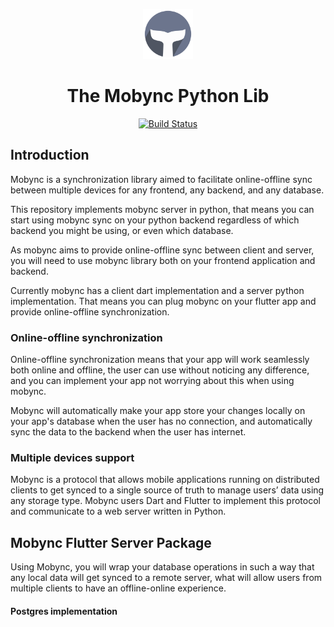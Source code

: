 <div align="center">
<p>
    <img width="80" src="https://raw.githubusercontent.com/mobync/python-server/master/examples/in_memory_server_example/example_data/images/logo-round.png">
</p>
<h1>The Mobync Python Lib</h1>
</div>

<div align="center">

[![Build Status](https://travis-ci.com/mobync/python-server.svg?branch=master)](https://travis-ci.com/mobync/python-server)

</div>

## Introduction

Mobync is a synchronization library aimed to facilitate online-offline sync between multiple devices for any frontend, any backend, and any database.

This repository implements mobync server in python, that means you can start using mobync sync on your python backend regardless of which backend you might be using, or even which database.

As mobync aims to provide online-offline sync between client and server, you will need to use mobync library both on your frontend application and backend.

Currently mobync has a client dart implementation and a server python implementation. That means you can plug mobync on your flutter app and provide online-offline synchronization.

### Online-offline synchronization

Online-offline synchronization means that your app will work seamlessly both online and offline, the user can use without noticing any difference, and you can implement your app not worrying about this when using mobync.

Mobync will automatically make your app store your changes locally on your app's database when the user has no connection, and automatically sync the data to the backend when the user has internet.

### Multiple devices support

Mobync is a protocol that allows mobile applications running on distributed clients to get synced to a single source of truth to manage users’ data using any storage type. Mobync users Dart and Flutter to implement this protocol and communicate to a web server written in Python.




## Mobync Flutter Server Package

Using Mobync, you will wrap your database operations in such a way that any local data will get synced to a remote server, what will allow users from multiple clients to have an offline-online experience.



#### Postgres implementation
